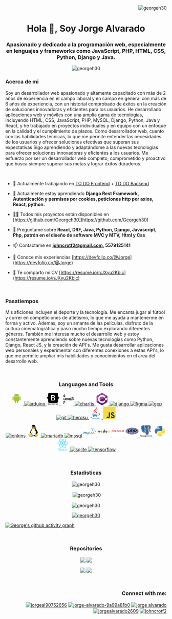 <p align="right"> <img src="https://komarev.com/ghpvc/?username=georgeh30&label=Profile%20views&color=0e75b6&style=flat" alt="georgeh30"/> </p>

<h1 align="center">Hola 👋, Soy Jorge Alvarado</h1>
<h3 align="center">Apasionado y dedicado a la programación web, especialmente en lenguajes y frameworks como JavaScript, PHP, HTML, CSS, Python, Django y Java.</h3>

<p align="center"> <img src="https://media.giphy.com/media/bGgsc5mWoryfgKBx1u/giphy.gif" alt="georgeh30" width="200" height="200"/> </p>

<h3 align="left">Acerca de mi</h3>
<p align="left">
  Soy un desarrollador web apasionado y altamente capacitado con más de 2 años de experiencia en el campo laboral y en campo en general con más de 6 años de experiencia, con un historial comprobado de éxitos en la creación de soluciones innovadoras y eficientes para los usuarios.
He desarrollado aplicaciones web y móviles con una amplia gama de tecnologías, incluyendo HTML, CSS, JavaScript, PHP, MySQL, Django, Python, Java y React, y he trabajado en proyectos individuales y en equipo con un enfoque en la calidad y el cumplimiento de plazos.
Como desarrollador web, cuento con las habilidades técnicas, lo que me permite entender las necesidades de los usuarios y ofrecer soluciones efectivas que superan sus expectativas
Sigo aprendiendo y adaptándome a las nuevas tecnologías para ofrecer soluciones innovadoras y eficientes a los usuarios. Me esfuerzo por ser un desarrollador web completo, comprometido y proactivo que busca siempre superar sus metas y lograr éxitos duraderos.  
</p>

<br>

- 🔭 Actualmente trabajando en [TO DO Frontend](https://github.com/Georgeh30/TO-DO-WITH-REACT-VITEJS) + [TO DO Backend](https://github.com/Georgeh30/API-REST-TODO) 

- 🌱 Actualmente estoy aprendiendo **Django Rest Framework, Autenticación y permisos por cookies, peticiones http por axios, React, python.**

- 👨‍💻 Todos mis proyectos están disponibles en [https://github.com/Georgeh30](https://github.com/Georgeh30)

- 💬 Preguntame sobre **React, DRF, Java, Python, Django, Javascript, Php, patrón en el diseño de software MVC y MTV, Html y Css**

- 📫 Contactame en **johncrotf2@gmail.com, 5579125141**

- 📄 Conoce mis experiencias [https://devfolio.co/@Jorge](https://devfolio.co/@Jorge)

- 📄 Te comparto mi CV [https://resume.io/r/JXyu2Kbic](https://resume.io/r/JXyu2Kbic)

<br>

<h3 align="left">Pasatiempos</h3>
<p align="left">
  Mis aficiones incluyen el deporte y la tecnología. Me encanta jugar al fútbol y correr en competiciones de atletismo, lo que me ayuda a mantenerme en forma y activo. Además, soy un amante de las películas, disfruto de la cultura cinematográfica y paso mucho tiempo explorando diferentes géneros.  También me interesa mucho el desarrollo web y estoy constantemente aprendiendo sobre nuevas tecnologías como Python, Django, React JS, y la creación de API's. Me gusta desarrollar aplicaciones web personales y experimentar con diferentes conexiones a estas API's, lo que me permite ampliar mis habilidades y conocimientos en el area del desarrollo web.
</p>

<br>

<h3 align="center">Languages and Tools</h3>
<p align="center">
  <a href="https://developer.android.com" target="_blank" rel="noreferrer">
    <img
      src="https://raw.githubusercontent.com/devicons/devicon/master/icons/android/android-original-wordmark.svg"
      alt="android"
      width="40"
      height="40"
    />
  </a>
  <a href="https://www.arduino.cc/" target="_blank" rel="noreferrer">
    <img
      src="https://cdn.worldvectorlogo.com/logos/arduino-1.svg"
      alt="arduino"
      width="40"
      height="40"
    />
  </a>
  <a href="https://getbootstrap.com" target="_blank" rel="noreferrer">
    <img
      src="https://raw.githubusercontent.com/devicons/devicon/master/icons/bootstrap/bootstrap-plain-wordmark.svg"
      alt="bootstrap"
      width="40"
      height="40"
    />
  </a>
  <a href="https://canvasjs.com" target="_blank" rel="noreferrer">
    <img
      src="https://raw.githubusercontent.com/Hardik0307/Hardik0307/master/assets/canvasjs-charts.svg"
      alt="canvasjs"
      width="40"
      height="40"
    />
  </a>
  <a href="https://www.chartjs.org" target="_blank" rel="noreferrer">
    <img
      src="https://www.chartjs.org/media/logo-title.svg"
      alt="chartjs"
      width="40"
      height="40"
    />
  </a>
  <a href="https://www.w3schools.com/cs/" target="_blank" rel="noreferrer">
    <img
      src="https://raw.githubusercontent.com/devicons/devicon/master/icons/csharp/csharp-original.svg"
      alt="csharp"
      width="40"
      height="40"
    />
  </a>
  <a href="https://www.djangoproject.com/" target="_blank" rel="noreferrer">
    <img
      src="https://cdn.worldvectorlogo.com/logos/django.svg"
      alt="django"
      width="40"
      height="40"
    />
  </a>
  <a href="https://www.figma.com/" target="_blank" rel="noreferrer">
    <img
      src="https://www.vectorlogo.zone/logos/figma/figma-icon.svg"
      alt="figma"
      width="40"
      height="40"
    />
  </a>
  <a href="https://cloud.google.com" target="_blank" rel="noreferrer">
    <img
      src="https://www.vectorlogo.zone/logos/google_cloud/google_cloud-icon.svg"
      alt="gcp"
      width="40"
      height="40"
    />
  </a>
  <a href="https://git-scm.com/" target="_blank" rel="noreferrer">
    <img
      src="https://www.vectorlogo.zone/logos/git-scm/git-scm-icon.svg"
      alt="git"
      width="40"
      height="40"
    />
  </a>
  <a href="https://heroku.com" target="_blank" rel="noreferrer">
    <img
      src="https://www.vectorlogo.zone/logos/heroku/heroku-icon.svg"
      alt="heroku"
      width="40"
      height="40"
    />
  </a>
  <a href="https://www.java.com" target="_blank" rel="noreferrer">
    <img
      src="https://raw.githubusercontent.com/devicons/devicon/master/icons/java/java-original.svg"
      alt="java"
      width="40"
      height="40"
    />
  </a>
  <a
    href="https://developer.mozilla.org/en-US/docs/Web/JavaScript"
    target="_blank"
    rel="noreferrer"
  >
    <img
      src="https://raw.githubusercontent.com/devicons/devicon/master/icons/javascript/javascript-original.svg"
      alt="javascript"
      width="40"
      height="40"
    />
</p>
<p align="center">
  </a>
  <a href="https://www.jenkins.io" target="_blank" rel="noreferrer">
    <img
      src="https://www.vectorlogo.zone/logos/jenkins/jenkins-icon.svg"
      alt="jenkins"
      width="40"
      height="40"
    />
  </a>
  <a href="https://www.linux.org/" target="_blank" rel="noreferrer">
    <img
      src="https://raw.githubusercontent.com/devicons/devicon/master/icons/linux/linux-original.svg"
      alt="linux"
      width="40"
      height="40"
    />
  </a>
  <a href="https://mariadb.org/" target="_blank" rel="noreferrer">
    <img
      src="https://www.vectorlogo.zone/logos/mariadb/mariadb-icon.svg"
      alt="mariadb"
      width="40"
      height="40"
    />
  </a>
  <a
    href="https://www.microsoft.com/en-us/sql-server"
    target="_blank"
    rel="noreferrer"
  >
    <img
      src="https://www.svgrepo.com/show/303229/microsoft-sql-server-logo.svg"
      alt="mssql"
      width="40"
      height="40"
    />
  </a>
  <a href="https://www.mysql.com/" target="_blank" rel="noreferrer">
    <img
      src="https://raw.githubusercontent.com/devicons/devicon/master/icons/mysql/mysql-original-wordmark.svg"
      alt="mysql"
      width="40"
      height="40"
    />
  </a>
  <a href="https://nodejs.org" target="_blank" rel="noreferrer">
    <img
      src="https://raw.githubusercontent.com/devicons/devicon/master/icons/nodejs/nodejs-original-wordmark.svg"
      alt="nodejs"
      width="40"
      height="40"
    />
  </a>
  <a href="https://www.oracle.com/" target="_blank" rel="noreferrer">
    <img
      src="https://raw.githubusercontent.com/devicons/devicon/master/icons/oracle/oracle-original.svg"
      alt="oracle"
      width="40"
      height="40"
    />
  </a>
  <a href="https://www.php.net" target="_blank" rel="noreferrer">
    <img
      src="https://raw.githubusercontent.com/devicons/devicon/master/icons/php/php-original.svg"
      alt="php"
      width="40"
      height="40"
    />
  </a>
  <a href="https://www.postgresql.org" target="_blank" rel="noreferrer">
    <img
      src="https://raw.githubusercontent.com/devicons/devicon/master/icons/postgresql/postgresql-original-wordmark.svg"
      alt="postgresql"
      width="40"
      height="40"
    />
  </a>
  <a href="https://www.python.org" target="_blank" rel="noreferrer">
    <img
      src="https://raw.githubusercontent.com/devicons/devicon/master/icons/python/python-original.svg"
      alt="python"
      width="40"
      height="40"
    />
  </a>
  <a href="https://reactjs.org/" target="_blank" rel="noreferrer">
    <img
      src="https://raw.githubusercontent.com/devicons/devicon/master/icons/react/react-original-wordmark.svg"
      alt="react"
      width="40"
      height="40"
    />
  </a>
  <a href="https://www.sqlite.org/" target="_blank" rel="noreferrer">
    <img
      src="https://www.vectorlogo.zone/logos/sqlite/sqlite-icon.svg"
      alt="sqlite"
      width="40"
      height="40"
    />
  </a>
  <a href="https://www.tensorflow.org" target="_blank" rel="noreferrer">
    <img
      src="https://www.vectorlogo.zone/logos/tensorflow/tensorflow-icon.svg"
      alt="tensorflow"
      width="40"
      height="40"
    />
  </a>
</p>

<br>

<h3 align="center">Estadísticas</h3>
<p align="center">
  <img
    align="center"
    src="https://github-readme-stats.vercel.app/api/top-langs?username=georgeh30&theme=tokyonight&show_icons=true&locale=es&layout=compact"
    alt="georgeh30"
  />
</p>

<p align="center">
  &nbsp;<img
    align="center"
    src="https://github-readme-stats.vercel.app/api?username=georgeh30&theme=tokyonight&show_icons=true&locale=es"
    alt="georgeh30"
  />
</p>

<p align="center">
  <img
    align="center"
    src="https://github-readme-streak-stats.herokuapp.com/?user=georgeh30&theme=tokyonight&locale=es"
    alt="georgeh30"
  />
</p>

<p align="center">
  <a href="https://github.com/ryo-ma/github-profile-trophy">
    <img
      src="https://github-profile-trophy.vercel.app/?username=Georgeh30&theme=tokyonight&show_icons=true&locale=es&layout=compact"
      alt="georgeh30"
    />
  </a>
</p>

[![George's github activity graph](https://github-readme-activity-graph.cyclic.app/graph?username=Georgeh30&theme=tokyo-night)](https://github.com/ashutosh00710/github-readme-activity-graph)

<br>

<h3 align="center">Repositories</h3>
<p align="center">
  <a href="[https://github.com/anuraghazra/github-readme-stats](https://git.io/streak-stats)">
    <img align="center" src="https://github-readme-stats.vercel.app/api/pin/?username=Georgeh30&repo=TO-DO-WITH-REACT-VITEJS&theme=tokyonight&show_icons=true&locale=es&layout=compact" />
  </a>
<!--   <a href="[https://github.com/anuraghazra/github-readme-stats](https://git.io/streak-stats)">
    <img align="center" src="https://github-readme-stats.vercel.app/api/pin/?username=Georgeh30&repo=API-REST-TODO-VITEJS&theme=tokyonight&show_icons=true&locale=es&layout=compact" />
  </a> -->
  <a href="[https://github.com/anuraghazra/github-readme-stats](https://git.io/streak-stats)">
    <img align="center" src="https://github-readme-stats.vercel.app/api/pin/?username=Georgeh30&repo=Codigos-JavaScript&theme=tokyonight&show_icons=true&locale=es&layout=compact" />
  </a>
</p>
<p align="center">
  <a href="[https://github.com/anuraghazra/github-readme-stats](https://git.io/streak-stats)">
    <img align="center" src="https://github-readme-stats.vercel.app/api/pin/?username=Georgeh30&repo=rest-framework-tutorial&theme=tokyonight&show_icons=true&locale=es&layout=compact" />
  </a>
  <a href="[https://github.com/anuraghazra/github-readme-stats](https://git.io/streak-stats)">
    <img align="center" src="https://github-readme-stats.vercel.app/api/pin/?username=Georgeh30&repo=Curso-Django&theme=tokyonight&show_icons=true&locale=es&layout=compact" />
  </a>
</p>

<br>

<h3 align="right">Connect with me:</h3>
<p align="right">
  <a href="https://twitter.com/jorgeal90752656" target="blank"
    ><img
      align="center"
      src="https://raw.githubusercontent.com/rahuldkjain/github-profile-readme-generator/master/src/images/icons/Social/twitter.svg"
      alt="jorgeal90752656"
      height="30"
      width="40"
  /></a>
  <a href="https://linkedin.com/in/jorge-alvarado-9a99a81b0" target="blank"
    ><img
      align="center"
      src="https://raw.githubusercontent.com/rahuldkjain/github-profile-readme-generator/master/src/images/icons/Social/linked-in-alt.svg"
      alt="jorge-alvarado-9a99a81b0"
      height="30"
      width="40"
  /></a>
  <a href="https://fb.com/jorge alvarado" target="blank"
    ><img
      align="center"
      src="https://raw.githubusercontent.com/rahuldkjain/github-profile-readme-generator/master/src/images/icons/Social/facebook.svg"
      alt="jorge alvarado"
      height="30"
      width="40"
  /></a>
  <a href="https://instagram.com/jorgealvarado2609" target="blank"
    ><img
      align="center"
      src="https://raw.githubusercontent.com/rahuldkjain/github-profile-readme-generator/master/src/images/icons/Social/instagram.svg"
      alt="jorgealvarado2609"
      height="30"
      width="40"
  /></a>
  <a href="https://discord.gg/johncrotf2" target="blank"
    ><img
      align="center"
      src="https://raw.githubusercontent.com/rahuldkjain/github-profile-readme-generator/master/src/images/icons/Social/discord.svg"
      alt="johncrotf2"
      height="30"
      width="40"
  /></a>
</p>
